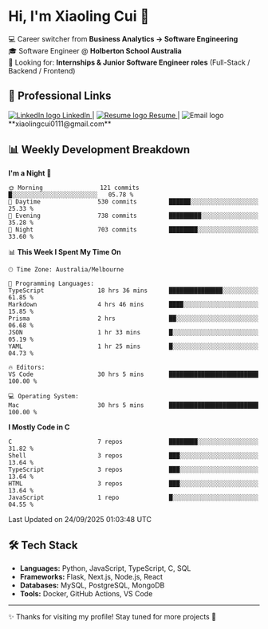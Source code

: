 # Hi, I'm Xiaoling Cui 👋

💻 Career switcher from **Business Analytics → Software Engineering**  
🎓 Software Engineer @ **Holberton School Australia**  
💼 Looking for: **Internships & Junior Software Engineer roles** (Full-Stack / Backend / Frontend)  

## 💼 Professional Links  
<a href="https://www.linkedin.com/in/xiaoling-cui-9b504a350/">
  <img src="https://img.icons8.com/color/24/000000/linkedin.png" alt="LinkedIn logo"/> LinkedIn
</a> |
<a href="https://xl-c111.github.io/xiaoling-cui-resume/">
  <img src="https://img.icons8.com/color/24/000000/pdf.png" alt="Resume logo"/> Resume
</a> |
<img src="https://img.icons8.com/fluency/24/000000/gmail-new.png" alt="Email logo"/> **xiaolingcui0111@gmail.com**




## 📊 Weekly Development Breakdown  

<!--START_SECTION:waka-->
**I'm a Night 🦉** 

```text
🌞 Morning                121 commits         █░░░░░░░░░░░░░░░░░░░░░░░░   05.78 % 
🌆 Daytime                530 commits         ██████░░░░░░░░░░░░░░░░░░░   25.33 % 
🌃 Evening                738 commits         █████████░░░░░░░░░░░░░░░░   35.28 % 
🌙 Night                  703 commits         ████████░░░░░░░░░░░░░░░░░   33.60 % 
```


📊 **This Week I Spent My Time On** 

```text
🕑︎ Time Zone: Australia/Melbourne

💬 Programming Languages: 
TypeScript               18 hrs 36 mins      ███████████████░░░░░░░░░░   61.85 % 
Markdown                 4 hrs 46 mins       ████░░░░░░░░░░░░░░░░░░░░░   15.85 % 
Prisma                   2 hrs               ██░░░░░░░░░░░░░░░░░░░░░░░   06.68 % 
JSON                     1 hr 33 mins        █░░░░░░░░░░░░░░░░░░░░░░░░   05.19 % 
YAML                     1 hr 25 mins        █░░░░░░░░░░░░░░░░░░░░░░░░   04.73 % 

🔥 Editors: 
VS Code                  30 hrs 5 mins       █████████████████████████   100.00 % 

💻 Operating System: 
Mac                      30 hrs 5 mins       █████████████████████████   100.00 % 
```

**I Mostly Code in C** 

```text
C                        7 repos             ████████░░░░░░░░░░░░░░░░░   31.82 % 
Shell                    3 repos             ███░░░░░░░░░░░░░░░░░░░░░░   13.64 % 
TypeScript               3 repos             ███░░░░░░░░░░░░░░░░░░░░░░   13.64 % 
HTML                     3 repos             ███░░░░░░░░░░░░░░░░░░░░░░   13.64 % 
JavaScript               1 repo              █░░░░░░░░░░░░░░░░░░░░░░░░   04.55 % 
```




 Last Updated on 24/09/2025 01:03:48 UTC
<!--END_SECTION:waka-->


## 🛠️ Tech Stack

- **Languages:** Python, JavaScript, TypeScript, C, SQL  
- **Frameworks:** Flask, Next.js, Node.js, React  
- **Databases:** MySQL, PostgreSQL, MongoDB  
- **Tools:** Docker, GitHub Actions, VS Code  

---

✨ Thanks for visiting my profile! Stay tuned for more projects 🚀
